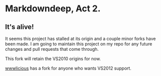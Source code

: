 # Markdowndeep, Act 2.

## It's alive!

It seems this project has stalled at its origin and a couple minor forks have been made. I am going to maintain this project on my repo for any future changes and pull requests that come through. 

This fork will retain the VS2010 origins for now.

[wwwlicious](https://github.com/wwwlicious/markdowndeep) has a fork for anyone who wants VS2012 support.